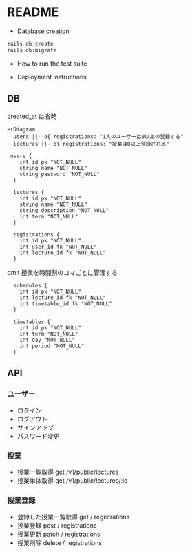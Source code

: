 # README

- Database creation

```bash
rails db create
rails db:migrate
```

- How to run the test suite

- Deployment instructions

## DB

created_at は省略

```mermaid
erDiagram
  users ||--o{ registrations: "1人のユーザーは0以上の登録する"
  lectures ||--o{ registrations: "授業は0以上登録される"

 users {
    int id pk "NOT_NULL"
    string name "NOT_NULL"
    string password "NOT_NULL"
  }

  lectures {
    int id pk "NOT_NULL"
    string name "NOT_NULL"
    string description "NOT_NULL"
    int term "NOT_NULL"
  }

  registrations {
    int id pk "NOT_NULL"
    int user_id fk "NOT_NULL"
    int lecture_id fk "NOT_NULL"
  }
```

omit
授業を時間割のコマごとに管理する

```
  schedules {
    int id pk "NOT_NULL"
    int lecture_id fk "NOT_NULL"
    int timetable_id fk "NOT_NULL"
  }

  timetables {
    int id pk "NOT_NULL"
    int term "NOT_NULL"
    int day "NOT_NULL"
    int period "NOT_NULL"
  }
```

## API

### ユーザー

- ログイン
- ログアウト
- サインアップ
- パスワード変更

### 授業

- 授業一覧取得 get /v1/public/lectures
- 授業単体取得 get /v1/public/lectures/:id

### 授業登録

- 登録した授業一覧取得 get / registrations
- 授業登録 post / registrations
- 授業更新 patch / registrations
- 授業削除 delete / registrations
